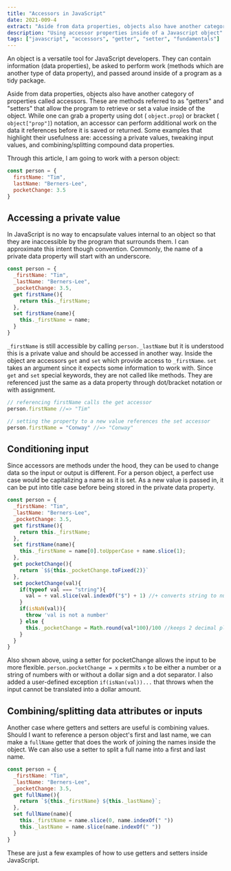 ```yaml
---
title: "Accessors in JavaScript"
date: 2021-009-4
extract: "Aside from data properties, objects also have another category of properties called accessors. These are methods referred to as \"getters\" and \"setters\" that allow the program to retrieve or set a value"
description: "Using accessor properties inside of a Javascript object"
tags: ["javascript", "accessors", "getter", "setter", "fundamentals"]
---
```


An object is a versatile tool for JavaScript developers. They can contain information (data properties), be asked to perform work (methods which are another type of data property), and passed around inside of a program as a tidy package.

Aside from data properties, objects also have another category of properties called accessors. These are methods referred to as "getters" and "setters" that allow the program to retrieve or set a value inside of the object. While one can grab a property using dot ( `object.prop`) or bracket ( `object["prop"]`) notation, an accessor can perform additional work on the data it references before it is saved or returned. Some examples that highlight their usefulness are: accessing a private values, tweaking input values, and combining/splitting compound data properties.

Through this article, I am going to work with a person object:

```javascript
const person = {
  firstName: "Tim",
  lastName: "Berners-Lee",
  pocketChange: 3.5
}
```


## Accessing a private value

In JavaScript is no way to encapsulate values internal to an object so that they are inaccessible by the program that surrounds them. I can approximate this intent though convention. Commonly, the name of a private data property will start with an underscore.

```javascript
const person = {
  _firstName: "Tim",
  _lastName: "Berners-Lee",
  _pocketChange: 3.5,
  get firstName(){
    return this._firstName;
  },
  set firstName(name){
    this._firstName = name;
  }
}
```

`_firstName` is still accessible by calling `person._lastName` but it is understood this is a private value and should be accessed in another way. Inside the object are  accessors `get` and `set` which provide access to `_firstName`. `set` takes an argument since it expects some information to work with. Since `get` and `set` special keywords, they are not called like methods.  They are referenced just the same as a data property through dot/bracket notation or with assignment. 

``` javascript
// referencing firstName calls the get accessor
person.firstName //=> "Tim"

// setting the property to a new value references the set accessor
person.firstName = "Conway" //=> "Conway"

```

## Conditioning input

Since accessors are methods under the hood, they can be used to change data so the input or output is different. For a person object, a perfect use case would be capitalizing a name as it is set. As a new value is passed in, it can be put into title case before being stored in the private data property.

```javascript
const person = {
  _firstName: "Tim",
  _lastName: "Berners-Lee",
  _pocketChange: 3.5,
  get firstName(){
    return this._firstName;
  },
  set firstName(name){
    this._firstName = name[0].toUpperCase + name.slice(1);
  },
  get pocketChange(){
    return `$${this._pocketChange.toFixed(2)}`
  },
  set pocketChange(val){
    if(typeof val === "string"){
      val = + val.slice(val.indexOf("$") + 1) //+ converts string to number
    }
    if(isNaN(val)){
      throw 'val is not a number'
    } else {
      this._pocketChange = Math.round(val*100)/100 //keeps 2 decimal places
    }
  }
}
```

Also shown above, using a setter for pocketChange allows the input to be more flexible. `person.pocketChange = x` permits `x` to be either a number or a string of numbers with or without a dollar sign and a dot separator. I also added a user-defined exception `if(isNan(val))...` that throws when the input cannot be translated into a dollar amount.

## Combining/splitting data attributes or inputs

Another case where getters and setters are useful is combining values. Should I want to reference a person object's first and last name, we can make a `fullName` getter that does the work of joining the names inside the object. We can also use a setter to split a full name into a first and last name.

```javascript
const person = {
  _firstName: "Tim",
  _lastName: "Berners-Lee",
  _pocketChange: 3.5,
  get fullName(){
    return `${this._firstName} ${this._lastName}`;
  },
  set fullName(name){
    this._firstName = name.slice(0, name.indexOf(" "))
    this._lastName = name.slice(name.indexOf(" "))
  }
}
```

These are just a few examples of how to use getters and setters inside JavaScript.

